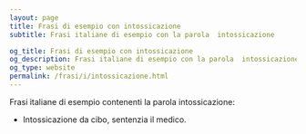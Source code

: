 ```yaml
---
layout: page
title: Frasi di esempio con intossicazione 
subtitle: Frasi italiane di esempio con la parola  intossicazione

og_title: Frasi di esempio con intossicazione 
og_description: Frasi italiane di esempio con la parola  intossicazione
og_type: website
permalink: /frasi/i/intossicazione.html
---
```


Frasi italiane di esempio contenenti la parola intossicazione:


- Intossicazione da cibo, sentenzia il medico.
